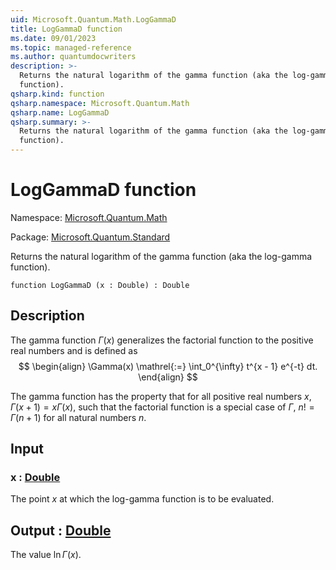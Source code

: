 ```yaml
---
uid: Microsoft.Quantum.Math.LogGammaD
title: LogGammaD function
ms.date: 09/01/2023
ms.topic: managed-reference
ms.author: quantumdocwriters
description: >-
  Returns the natural logarithm of the gamma function (aka the log-gamma
  function).
qsharp.kind: function
qsharp.namespace: Microsoft.Quantum.Math
qsharp.name: LogGammaD
qsharp.summary: >-
  Returns the natural logarithm of the gamma function (aka the log-gamma
  function).
---
```


# LogGammaD function

Namespace: [Microsoft.Quantum.Math](xref:Microsoft.Quantum.Math)

Package: [Microsoft.Quantum.Standard](https://nuget.org/packages/Microsoft.Quantum.Standard)


Returns the natural logarithm of the gamma function (aka the log-gammafunction).

```qsharp
function LogGammaD (x : Double) : Double
```


## Description

The gamma function $\Gamma(x)$ generalizes the factorial functionto the positive real numbers and is defined as$$\begin{align}\Gamma(x) \mathrel{:=} \int_0^{\infty} t^{x - 1} e^{-t} dt.\end{align}$$The gamma function has the property that for all positive real numbers$x$, $\Gamma(x + 1) = x \Gamma(x)$, such that the factorial functionis a special case of $\Gamma$,$n! = \Gamma(n + 1)$ for all natural numbers $n$.

## Input

### x : [Double](xref:microsoft.quantum.qsharp.valueliterals#double-literals)

The point $x$ at which the log-gamma function is to be evaluated.



## Output : [Double](xref:microsoft.quantum.qsharp.valueliterals#double-literals)

The value $\ln \Gamma(x)$.